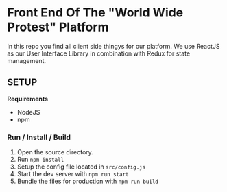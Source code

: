 # Front End Of The "World Wide Protest" Platform
In this repo you find all client side thingys for our platform.
We use ReactJS as our User Interface Library in combination with Redux for state management.

## SETUP
**Requirements**
* NodeJS
* npm

### Run / Install / Build
1. Open the source directory.
2. Run ```npm install```
3. Setup the config file located in ```src/config.js```
4. Start the dev server with ```npm run start```
5. Bundle the files for production with ```npm run build```